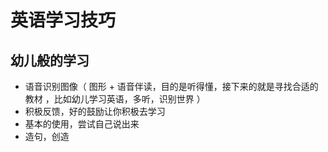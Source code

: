 
# 英语学习技巧

## 幼儿般的学习
* 语音识别图像（ 图形 + 语音伴读，目的是听得懂，接下来的就是寻找合适的教材
，比如幼儿学习英语，多听，识别世界 ）
* 积极反馈，好的鼓励让你积极去学习
* 基本的使用，尝试自己说出来
* 造句，创造
